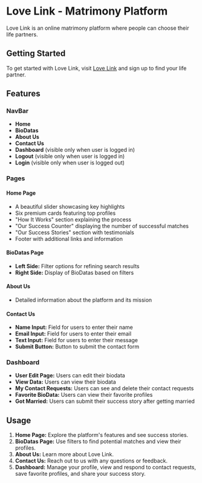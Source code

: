 # Love Link - Matrimony Platform

Love Link is an online matrimony platform where people can choose their life partners. 

## Getting Started

To get started with Love Link, visit [Love Link](your-website-url) and sign up to find your life partner.


## Features

### NavBar
- **Home**
- **BioDatas**
- **About Us**
- **Contact Us**
- **Dashboard** (visible only when user is logged in)
- **Logout** (visible only when user is logged in)
- **Login** (visible only when user is logged out)

### Pages

#### Home Page
- A beautiful slider showcasing key highlights
- Six premium cards featuring top profiles
- "How It Works" section explaining the process
- "Our Success Counter" displaying the number of successful matches
- "Our Success Stories" section with testimonials
- Footer with additional links and information

#### BioDatas Page
- **Left Side:** Filter options for refining search results
- **Right Side:** Display of BioDatas based on filters

#### About Us
- Detailed information about the platform and its mission

#### Contact Us
- **Name Input:** Field for users to enter their name
- **Email Input:** Field for users to enter their email
- **Text Input:** Field for users to enter their message
- **Submit Button:** Button to submit the contact form

### Dashboard
- **User Edit Page:** Users can edit their biodata
- **View Data:** Users can view their biodata
- **My Contact Requests:** Users can see and delete their contact requests
- **Favorite BioData:** Users can view their favorite profiles
- **Got Married:** Users can submit their success story after getting married

## Usage

1. **Home Page:** Explore the platform's features and see success stories.
2. **BioDatas Page:** Use filters to find potential matches and view their profiles.
3. **About Us:** Learn more about Love Link.
4. **Contact Us:** Reach out to us with any questions or feedback.
5. **Dashboard:** Manage your profile, view and respond to contact requests, save favorite profiles, and share your success story.

